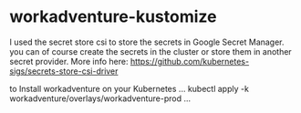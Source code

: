 # workadventure-kustomize

I used the secret store csi to store the secrets in Google Secret Manager.
you can of course create the secrets in the cluster or store them in another secret provider. 
More info here:
https://github.com/kubernetes-sigs/secrets-store-csi-driver

to Install workadventure on your Kubernetes 
...
kubectl apply -k workadventure/overlays/workadventure-prod
...


